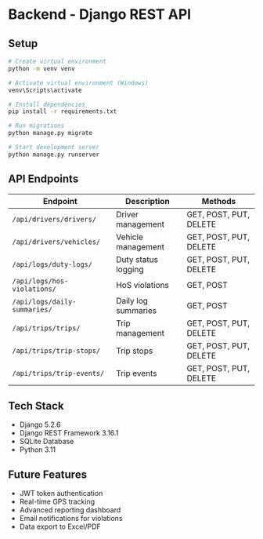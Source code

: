 # Backend - Django REST API

## Setup

```bash
# Create virtual environment
python -m venv venv

# Activate virtual environment (Windows)
venv\Scripts\activate

# Install dependencies
pip install -r requirements.txt

# Run migrations
python manage.py migrate

# Start development server
python manage.py runserver
```

## API Endpoints

| Endpoint | Description | Methods |
|----------|-------------|---------|
| `/api/drivers/drivers/` | Driver management | GET, POST, PUT, DELETE |
| `/api/drivers/vehicles/` | Vehicle management | GET, POST, PUT, DELETE |
| `/api/logs/duty-logs/` | Duty status logging | GET, POST, PUT, DELETE |
| `/api/logs/hos-violations/` | HoS violations | GET, POST |
| `/api/logs/daily-summaries/` | Daily log summaries | GET, POST |
| `/api/trips/trips/` | Trip management | GET, POST, PUT, DELETE |
| `/api/trips/trip-stops/` | Trip stops | GET, POST, PUT, DELETE |
| `/api/trips/trip-events/` | Trip events | GET, POST, PUT, DELETE |

## Tech Stack
- Django 5.2.6
- Django REST Framework 3.16.1
- SQLite Database
- Python 3.11

## Future Features
- JWT token authentication
- Real-time GPS tracking
- Advanced reporting dashboard
- Email notifications for violations
- Data export to Excel/PDF